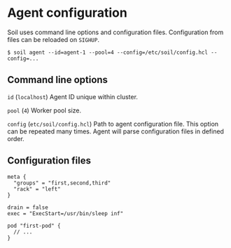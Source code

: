 # Agent configuration

Soil uses command line options and configuration files. Configuration from 
files can be reloaded on `SIGHUP`.

```
$ soil agent --id=agent-1 --pool=4 --config=/etc/soil/config.hcl --config=...
```

## Command line options

`id` (`localhost`) Agent ID unique within cluster.

`pool` (`4`) Worker pool size.

`config` (`etc/soil/config.hcl`) Path to agent configuration file. This 
option can be repeated many times. Agent will parse configuration files 
in defined order.

## Configuration files

```hcl
meta {
  "groups" = "first,second,third"
  "rack" = "left"
}

drain = false
exec = "ExecStart=/usr/bin/sleep inf"

pod "first-pod" {
  // ...
}
```

